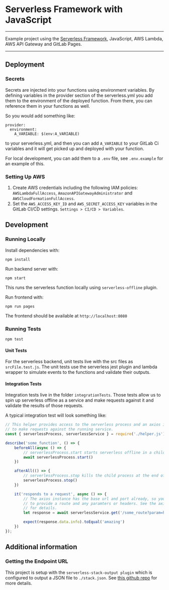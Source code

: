 
# Serverless Framework with JavaScript

---

Example project using the [Serverless Framework](https://serverless.com), JavaScript, AWS Lambda, AWS API Gateway and GitLab Pages.

---

## Deployment

### Secrets

Secrets are injected into your functions using environment variables. By defining variables in the provider section of the serverless.yml you add them to the environment of the deployed function. From there, you can reference them in your functions as well.

So you would add something like:
```
provider:
  environment:
    A_VARIABLE: $(env:A_VARIABLE)
```
to your serverless.yml, and then you can add `A_VARIABLE` to your GitLab Ci variables and it will get picked up and deployed with your function.

For local development, you can add them to a `.env` file, see `.env.example` for an example of this.

### Setting Up AWS

1. Create AWS credentials including the following IAM policies: `AWSLambdaFullAccess`, `AmazonAPIGatewayAdministrator` and `AWSCloudFormationFullAccess`.
1. Set the `AWS_ACCESS_KEY_ID` and `AWS_SECRET_ACCESS_KEY` variables in the GitLab CI/CD settings. `Settings > CI/CD > Variables`.  

## Development

### Running Locally

Install dependencies with:

```
npm install
```

Run backend server with:

```
npm start
```

This runs the serverless function locally using `serverless-offline` plugin.

Run frontend with:

``` 
npm run pages
```

The frontend should be available at `http://localhost:8080`

### Running Tests
```
npm test
```

#### Unit Tests

For the serverless backend, unit tests live with the src files as `srcFile.test.js`. The unit tests use the serverless jest plugin and lambda wrapper to simulate events to the functions and validate their outputs.

#### Integration Tests

Integration tests live in the folder `integrationTests`. Those tests allow us to spin up serverless offline as a service and make requests against it and validate the results of those requests.

A typical integration test will look something like:

```javascript
// This helper provides access to the serverless process and an axios instance
// to make requests against the running service.
const { serverlessProcess, serverlessService } = require('./helper.js')

describe('some_function', () => {
    beforeAll(async () => {
        // serverlessProcess.start starts serverless offline in a child process
        await serverlessProcess.start()
    })

    afterAll(() => {
        // serverlessProcess.stop kills the child process at the end of the test
        serverlessProcess.stop()
    })

    it('responds to a request', async () => {
        // The axios instance has the base url and port already, so you just have
        // to provide a route and any paramters or headers. See the axios project
        // for details.
        let response = await serverlessService.get('/some_route?param=here')

        expect(response.data.info).toEqual('amazing')
    })
});
```

## Additional information

### Getting the Endpoint URL

This project is setup with the `serverless-stack-output plugin` which is configured to output a JSON file to `./stack.json`. See [this github repo](https://github.com/sbstjn/serverless-stack-output) for more details.


